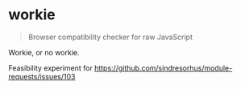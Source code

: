 # workie
> Browser compatibility checker for raw JavaScript

Workie, or no workie.

Feasibility experiment for https://github.com/sindresorhus/module-requests/issues/103
